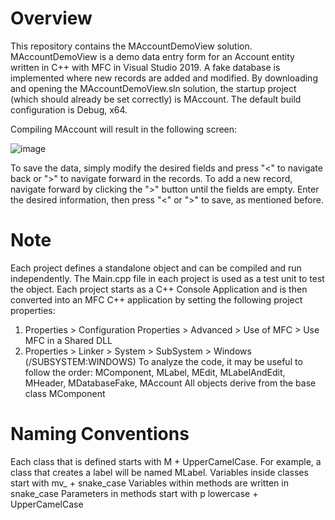 # Overview
This repository contains the MAccountDemoView solution.
MAccountDemoView is a demo data entry form for an Account entity written in C++ with MFC in Visual Studio 2019.
A fake database is implemented where new records are added and modified.
By downloading and opening the MAccountDemoView.sln solution, the startup project (which should already be set correctly) is MAccount. The default build configuration is Debug, x64.

Compiling MAccount will result in the following screen:

![image](https://github.com/user-attachments/assets/9c573a37-6663-41f4-a30f-39cab87d603f)


To save the data, simply modify the desired fields and press "<" to navigate back or ">" to navigate forward in the records.
To add a new record, navigate forward by clicking the ">" button until the fields are empty. Enter the desired information, then press "<" or ">" to save, as mentioned before.

# Note
Each project defines a standalone object and can be compiled and run independently. The Main.cpp file in each project is used as a test unit to test the object.
Each project starts as a C++ Console Application and is then converted into an MFC C++ application by setting the following project properties:
1) Properties > Configuration Properties > Advanced > Use of MFC > Use MFC in a Shared DLL
2) Properties > Linker > System > SubSystem > Windows (/SUBSYSTEM:WINDOWS)
To analyze the code, it may be useful to follow the order: MComponent, MLabel, MEdit, MLabelAndEdit, MHeader, MDatabaseFake, MAccount
All objects derive from the base class MComponent

# Naming Conventions
Each class that is defined starts with M + UpperCamelCase. For example, a class that creates a label will be named MLabel.
Variables inside classes start with mv_ + snake_case
Variables within methods are written in snake_case
Parameters in methods start with p lowercase + UpperCamelCase
